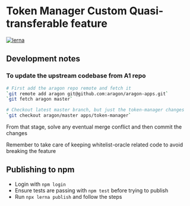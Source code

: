 # Token Manager Custom Quasi-transferable feature

[![lerna](https://img.shields.io/badge/maintained%20with-lerna-cc00ff.svg)](https://lerna.js.org/)

## Development notes

### To update the upstream codebase from A1 repo

```sh
# First add the aragon repo remote and fetch it
`git remote add aragon git@github.com:aragon/aragon-apps.git`
`git fetch aragon master`

# Checkout latest master branch, but just the token-manager changes
`git checkout aragon/master apps/token-manager`
```

From that stage, solve any eventual merge conflict and then commit the changes

Remember to take care of keeping whitelist-oracle related code to avoid breaking the feature

## Publishing to npm

- Login with `npm login`
- Ensure tests are passing with `npm test` before trying to publish
- Run `npx lerna publish` and follow the steps
